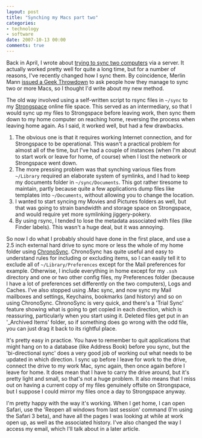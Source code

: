 ```yaml
---
layout: post
title: "Synching my Macs part two"
categories:
- technology
- software
date: 2007-10-13 00:00
comments: true
---
```


<p>Back in April, I wrote about <a href="http://www.rousette.org.uk/blog/archives/rsyncing-two-computers-via-a-server/">trying to sync two computers</a> via a server. It actually worked pretty well for quite a long time, but for a number of reasons, I've recently changed how I sync them. By coincidence, Merlin Mann <a href="http://www.43folders.com/2007/10/12/geek-throwdown-mac-sync">issued a Geek Throwdown</a> to ask people how they manage to sync two or more Macs, so I thought I'd write about my new method.</p>

<p>The old way involved using a self-written script to rsync files in <code>~/sync</code> to my <a href="http://www.strongspace.com/">Strongspace</a> online file space. This served as an intermediary, so that I would sync up my files to Strongspace before leaving work, then sync them down to my home computer on reaching home, reversing the process when leaving home again. As I said, it worked well, but had a few drawbacks.</p>

<ol>
<li>The obvious one is that it requires working Internet connection, and for Strongspace to be operational. This wasn't a practical problem for almost all of the time, but I've had a couple of instances (when I'm about to start work or leave for home, of course) when I lost the network or Strongspace went down.</li>
<li>The more pressing problem was that synching various files from <code>~/Library</code> required an elaborate system of symlinks, and I had to keep my documents folder in <code>~/sync/Documents</code>. This got rather tiresome to maintain, partly because quite a few applications dump files like templates into <code>~/Documents</code>, without allowing you to change the location.</li>
<li>I wanted to start syncing my Movies and Pictures folders as well, but that was going to strain bandwidth and storage space on Strongspace, and would require yet more symlinking jiggery-pokery.</li>
<li>By using rsync, I tended to lose the metadata associated with files (like Finder labels). This wasn't a huge deal, but it was annoying.</li>
</ol>

<p>So now I do what I probably should have done in the first place, and use a 2.5 inch external hard drive to sync more or less the whole of my home folder using <a href="http://www.econtechnologies.com/site/Pages/ChronoSync/chrono_overview.html">ChronoSync</a>. ChronoSync has quite useful and easy to understand rules for including or excluding items, so I can easily tell it to exclude all of <code>~/Library/Preferences</code> except for the Mail preferences for example. Otherwise, I include everything in home except for my <code>.ssh</code> directory and one or two other config files, my Preferences folder (because I have a lot of preferences set differently on the two computers), Logs and Caches. I've also stopped using .Mac sync, and now sync my Mail mailboxes and settings, Keychains, bookmarks (and history) and so on using ChronoSync. ChronoSync is very quick, and there's a 'Trial Sync' feature showing what is going to get copied in each direction, which is reassuring, particularly when you start using it. Deleted files get put in an '_Archived Items' folder, so if something does go wrong with the odd file, you can just drag it back to its rightful place.</p>

<p>It's pretty easy in practice. You have to remember to quit applications that might hang on to a database (like Address Book) before you sync, but the 'bi-directional sync' does a very good job of working out what needs to be updated in which direction. I sync up before I leave for work to the drive, connect the drive to my work Mac, sync again, then once again before I leave for home. It does mean that I have to carry the drive around, but it's pretty light and small, so that's not a huge problem. It also means that I miss out on having a current copy of my files genuinely offsite on Strongspace, but I suppose I could mirror my files once a day to Strongspace anyway.</p>

<p>I'm pretty happy with the way it's working. When I get home, I can open Safari, use the 'Reopen all windows from last session' command (I'm using the Safari 3 beta), and have all the pages I was looking at while at work open up, as well as the associated history. I've also changed the way I access my email, which I'll talk about in a later article.</p>


